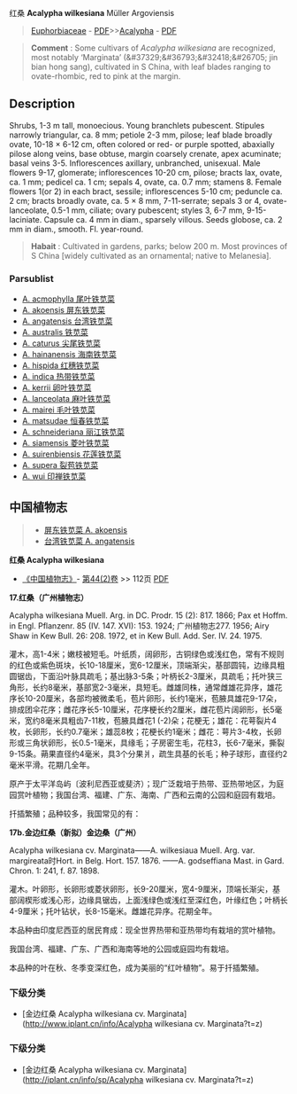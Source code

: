 红桑 **Acalypha wilkesiana** Müller Argoviensis

> [Euphorbiaceae](http://www.iplant.cn/info/Euphorbiaceae?t=foc) - [PDF](http://www.iplant.cn/foc/pdf/Euphorbiaceae.pdf)>>[Acalypha](Acalypha-铁苋菜属.md) - [PDF](http://www.iplant.cn/foc/pdf/Acalypha.pdf)

> **Comment** : 
> Some cultivars of *Acalypha wilkesiana* are recognized, most notably ‘Marginata’ (&amp;#37329;&amp;#36793;&amp;#32418;&amp;#26705; jin bian hong sang), cultivated in S China, with leaf blades ranging to ovate-rhombic, red to pink at the margin.

## Description

Shrubs, 1-3 m tall, monoecious. Young branchlets pubescent. Stipules narrowly triangular, ca. 8 mm; petiole 2-3 mm, pilose; leaf blade broadly ovate, 10-18 × 6-12 cm, often colored or red- or purple spotted, abaxially pilose along veins, base obtuse, margin coarsely crenate, apex acuminate; basal veins 3-5. Inflorescences axillary, unbranched, unisexual. Male flowers 9-17, glomerate; inflorescences 10-20 cm, pilose; bracts lax, ovate, ca. 1 mm; pedicel ca. 1 cm; sepals 4, ovate, ca. 0.7 mm; stamens 8. Female flowers 1(or 2) in each bract, sessile; inflorescences 5-10 cm; peduncle ca. 2 cm; bracts broadly ovate, ca. 5 × 8 mm, 7-11-serrate; sepals 3 or 4, ovate-lanceolate, 0.5-1 mm, ciliate; ovary pubescent; styles 3, 6-7 mm, 9-15-laciniate. Capsule ca. 4 mm in diam., sparsely villous. Seeds globose, ca. 2 mm in diam., smooth. Fl. year-round.

> **Habait** : 
> Cultivated in gardens, parks; below 200 m. Most provinces of S China [widely cultivated as an ornamental; native to Melanesia].

### Parsublist

* [A.  acmophylla  尾叶铁苋菜](Acalypha-acmophylla-尾叶铁苋菜.md)
* [A.  akoensis  屏东铁苋菜](Acalypha-akoensis-屏东铁苋菜.md)
* [A.  angatensis  台湾铁苋菜](Acalypha-angatensis-台湾铁苋菜.md)
* [A.  australis  铁苋菜](Acalypha-australis-铁苋菜.md)
* [A.  caturus  尖尾铁苋菜](Acalypha-caturus-尖尾铁苋菜.md)
* [A.  hainanensis  海南铁苋菜](Acalypha-hainanensis-海南铁苋菜.md)
* [A.  hispida  红穗铁苋菜](Acalypha-hispida-红穗铁苋菜.md)
* [A.  indica  热带铁苋菜](Acalypha-indica-热带铁苋菜.md)
* [A.  kerrii  卵叶铁苋菜](Acalypha-kerrii-卵叶铁苋菜.md)
* [A.  lanceolata  麻叶铁苋菜](Acalypha-lanceolata-麻叶铁苋菜.md)
* [A.  mairei  毛叶铁苋菜](Acalypha-mairei-毛叶铁苋菜.md)
* [A.  matsudae  恒春铁苋菜](Acalypha-matsudae-恒春铁苋菜.md)
* [A.  schneideriana  丽江铁苋菜](Acalypha-schneideriana-丽江铁苋菜.md)
* [A.  siamensis  菱叶铁苋菜](Acalypha-siamensis-菱叶铁苋菜.md)
* [A.  suirenbiensis  花莲铁苋菜](Acalypha-suirenbiensis-花莲铁苋菜.md)
* [A.  supera  裂苞铁苋菜](Acalypha-supera-裂苞铁苋菜.md)
* [A.  wui  印禅铁苋菜](Acalypha-wui-印禅铁苋菜.md)

## 中国植物志

> * [屏东铁苋菜  A.  akoensis](Acalypha-akoensis-屏东铁苋菜.md)
> * [台湾铁苋菜  A.  angatensis](Acalypha-angatensis-台湾铁苋菜.md)

**红桑 Acalypha wilkesiana**

* [《中国植物志》](http://www.iplant.cn/frps)- [第44(2)卷](http://www.iplant.cn/frps/vol/44(2)) >> 112页 [PDF](http://www.iplant.cn/frps/pdf/44(2)/112a.PDF)

**17.红桑（广州植物志）**

Acalypha wilkesiana Muell. Arg. in DC. Prodr. 15 (2): 817. 1866; Pax et Hoffm. in Engl. Pflanzenr. 85 (IV. 147. XVI): 153. 1924; 广州植物志277. 1956; Airy Shaw in Kew Bull. 26: 208. 1972, et in Kew Bull. Add. Ser. IV. 24. 1975.

灌木，高1-4米；嫩枝被短毛。叶纸质，阔卵形，古铜绿色或浅红色，常有不规则的红色或紫色斑块，长10-18厘米，宽6-12厘米，顶端渐尖，基部圆钝，边缘具粗圆锯齿，下面沿叶脉具疏毛；基出脉3-5条；叶柄长2-3厘米，具疏毛；托叶狭三角形，长约8毫米，基部宽2-3毫米，具短毛。雌雄同株，通常雌雄花异序，雄花序长10-20厘米，各部均被微柔毛，苞片卵形，长约1毫米，苞腋具雄花9-17朵，排成团伞花序；雌花序长5-10厘米，花序梗长约2厘米，雌花苞片阔卵形，长5毫米，宽约8毫米具粗齿7-11枚，苞腋具雌花1 (-2)朵；花梗无；雄花：花萼裂片4枚，长卵形，长约0.7毫米；雄蕊8枚；花梗长约1毫米；雌花：萼片3-4枚，长卵形或三角状卵形，长0.5-1毫米，具缘毛；子房密生毛，花柱3，长6-7毫米，撕裂9-15条。蒴果直径约4毫米，具3个分果爿，疏生具基的长毛；种子球形，直径约2毫米平滑。花期几全年。

原产于太平洋岛屿〔波利尼西亚或斐济）；现广泛栽培于热带、亚热带地区，为庭园赏叶植物；我国台湾、福建、广东、海南、广西和云南的公园和庭园有栽培。

扦插繁殖；品种较多，我国常见的有：

**17b.金边红桑（新拟）金边桑（广州）**

Acalypha wilkesiana cv. Marginata——A. wilkesiaua Muell. Arg. var. margireata时Hort. in Belg. Hort. 157. 1876. ——A. godseffiana Mast. in Gard. Chron. 1: 241, f. 87. 1898.

灌木。叶卵形，长卵形或菱状卵形，长9-20厘米，宽4-9厘米，顶端长渐尖，基部阔楔形或浅心形，边缘具锯齿，上面浅绿色或浅红至深红色，叶缘红色；叶柄长4-9厘米；托叶钻状，长8-15毫米。雌雄花异序。花期全年。

本品种由印度尼西亚的居民育成：现全世界热带和亚热带均有栽培的赏叶植物。

我国台湾、福建、广东、广西和海南等地的公园或庭园均有栽培。

本品种的叶在秋、冬季变深红色，成为美丽的“红叶植物”。易于扦插繁殖。

### 下级分类
* [金边红桑  Acalypha wilkesiana cv. Marginata](http://www.iplant.cn/info/Acalypha wilkesiana cv. Marginata?t=z)

### 下级分类
* [金边红桑  Acalypha wilkesiana cv. Marginata](http://iplant.cn/info/sp/Acalypha wilkesiana cv. Marginata?t=z)
